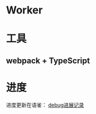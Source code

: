 # Worker
# 工具
## webpack + TypeScript

# 进度 
进度更新在语雀： <a href='https://www.yuque.com/klp0sb/yrqp5y/memgx0'>debug进展记录</a>
